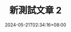 ---
title: "新測試文章 2"
summary: ""
description: ""
date: 2024-05-21T02:34:16+08:00
tags: []
# series: ["Documentation"]
# series_order: 9
cascade:
  showEdit: true
  showSummary: true
  hideFeatureImage: false
draft: false
---